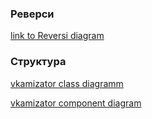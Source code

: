 ### Реверси

[link to Reversi diagram](http://creately.com/diagram/itwz79911/hhweiTkg2KkMRTbXpcs50GqOTg%3D)

### Структура

[vkamizator class diagramm](https://creately.com/diagram/ius4vhiy1/wPKuGjKxW3u5WwIn7UcbL7vHw%3D)

[vkamizator component diagram](https://creately.com/diagram/iurfzhz31/GI7PZ4D8MAtgYDiM3wdW2H7sM%3D)
